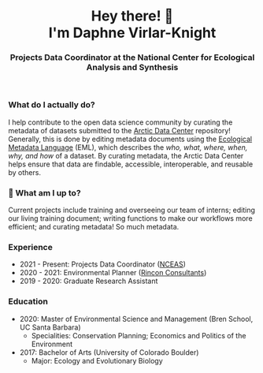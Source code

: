 <h1 align="center"> Hey there! 👋<br>
  I'm Daphne Virlar-Knight </h1>

<h3 align="center"> Projects Data Coordinator at the National Center for Ecological Analysis and Synthesis </h3>
<br>

### What do I actually do?
I help contribute to the open data science community by curating the metadata of datasets submitted to the [Arctic Data Center](https://arcticdata.io/) repository! Generally, this is done by editing metadata documents using the [Ecological Metadata Language](https://eml.ecoinformatics.org/) (EML), which describes the *who, what, where, when, why, and how* of a dataset. By curating metadata, the Arctic Data Center helps ensure that data are findable, accessible, interoperable, and reusable by others.

### 🌱 What am I up to?
Current projects include training and overseeing our team of interns; editing our living training document; writing functions to make our workflows more efficient; and curating metadata! So much metadata.  

### Experience
- 2021 - Present: Projects Data Coordinator ([NCEAS](https://nceas.ucsb.edu))
- 2020 - 2021: Environmental Planner ([Rincon Consultants](https://www.rinconconsultants.com/))
- 2019 - 2020: Graduate Research Assistant 

### Education
- 2020: Master of Environmental Science and Management (Bren School, UC Santa Barbara)
  - Specialities: Conservation Planning; Economics and Politics of the Environment
- 2017: Bachelor of Arts (University of Colorado Boulder)
  - Major: Ecology and Evolutionary Biology


<!--
**dvirlar2/dvirlar2** is a ✨ _special_ ✨ repository because its `README.md` (this file) appears on your GitHub profile.

Here are some ideas to get you started:

- 🔭 I’m currently working on ...
- 🌱 I’m currently learning ...
- 👯 I’m looking to collaborate on ...
- 🤔 I’m looking for help with ...
- 💬 Ask me about ...
- 📫 How to reach me: ...
- 😄 Pronouns: ...
- ⚡ Fun fact: ...

Notes: I work on curating the metadata of datasets submitted to the [Arctic Data Center's](https://arcticdata.io/) repository and helping Arctic researchers ensure their data is open source!  
-->
